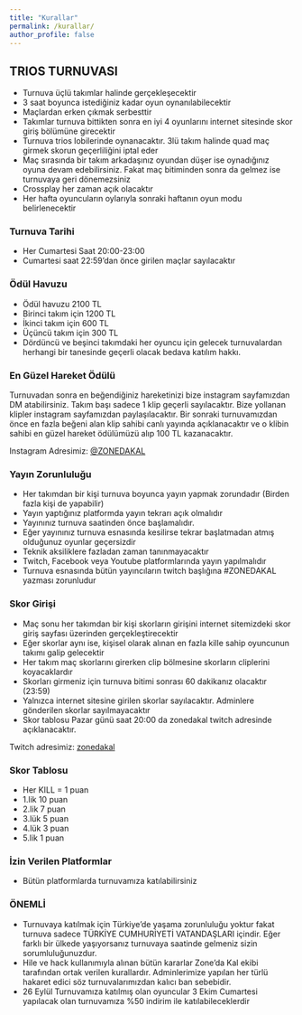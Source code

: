 ```yaml
---
title: "Kurallar"
permalink: /kurallar/
author_profile: false
---
```

## TRIOS TURNUVASI

* Turnuva üçlü takımlar halinde gerçekleşecektir
* 3 saat boyunca istediğiniz kadar oyun oynanılabilecektir
* Maçlardan erken çıkmak serbesttir
* Takımlar turnuva bittikten sonra en iyi 4 oyunlarını internet sitesinde skor giriş bölümüne girecektir
* Turnuva trios lobilerinde oynanacaktır. 3lü takım halinde quad maç girmek skorun geçerliliğini iptal eder
* Maç sırasında bir takım arkadaşınız oyundan düşer ise oynadığınız oyuna devam edebilirsiniz. Fakat maç bitiminden sonra da gelmez ise turnuvaya geri dönemezsiniz
* Crossplay her zaman açık olacaktır
* Her hafta oyuncuların oylarıyla sonraki haftanın oyun modu belirlenecektir


### Turnuva Tarihi
* Her Cumartesi Saat 20:00-23:00
* Cumartesi saat 22:59’dan önce girilen maçlar sayılacaktır

### Ödül Havuzu
* Ödül havuzu 2100 TL
* Birinci takım için 1200 TL
* İkinci takım için 600 TL
* Üçüncü takım için 300 TL
* Dördüncü ve beşinci takımdaki her oyuncu için gelecek turnuvalardan herhangi bir tanesinde geçerli olacak bedava katılım hakkı.


### En Güzel Hareket Ödülü
Turnuvadan sonra en beğendiğiniz hareketinizi bize instagram sayfamızdan DM atabilirsiniz. Takım başı sadece 1 klip geçerli sayılacaktır. Bize yollanan klipler instagram sayfamızdan paylaşılacaktır. Bir sonraki turnuvamızdan önce en fazla beğeni alan klip sahibi canlı yayında açıklanacaktır ve o klibin sahibi en güzel hareket ödülümüzü alıp 100 TL kazanacaktır.

Instagram Adresimiz: [@ZONEDAKAL](https://www.instagram.com/zonedakal/)

### Yayın Zorunluluğu

* Her takımdan bir kişi turnuva boyunca yayın yapmak zorundadır (Birden fazla kişi de yapabilir)
* Yayın yaptığınız platformda yayın tekrarı açık olmalıdır
* Yayınınız turnuva saatinden önce başlamalıdır.
* Eğer yayınınız turnuva esnasında kesilirse tekrar başlatmadan atmış olduğunuz oyunlar geçersizdir
* Teknik aksiliklere fazladan zaman tanınmayacaktır
* Twitch, Facebook veya Youtube platformlarında yayın yapılmalıdır
* Turnuva esnasında bütün yayıncıların twitch başlığına #ZONEDAKAL yazması zorunludur

### Skor Girişi
* Maç sonu her takımdan bir kişi skorların girişini internet sitemizdeki skor giriş sayfası üzerinden gerçekleştirecektir
* Eğer skorlar aynı ise, kişisel olarak alınan en fazla kille sahip oyuncunun takımı galip gelecektir
* Her takım maç skorlarını girerken clip bölmesine skorların cliplerini koyacaklardır
* Skorları girmeniz için turnuva bitimi sonrası 60 dakikanız olacaktır (23:59)
* Yalnızca internet sitesine girilen skorlar sayılacaktır. Adminlere gönderilen skorlar sayılmayacaktır
* Skor tablosu Pazar günü saat 20:00 da zonedakal twitch adresinde açıklanacaktır.

Twitch adresimiz:  [zonedakal](https://www.twitch.tv/zonedakal)


### Skor Tablosu
* Her KILL = 1 puan
* 1.lik 10 puan
* 2.lik 7 puan
* 3.lük 5 puan
* 4.lük 3 puan
* 5.lik 1 puan

### İzin Verilen Platformlar
* Bütün platformlarda turnuvamıza katılabilirsiniz


### ÖNEMLİ
* Turnuvaya katılmak için Türkiye’de yaşama zorunluluğu yoktur fakat turnuva sadece TÜRKİYE CUMHURİYETİ VATANDAŞLARI içindir. Eğer farklı bir ülkede yaşıyorsanız turnuvaya saatinde gelmeniz sizin sorumluluğunuzdur.
* Hile ve hack kullanımıyla alınan bütün kararlar Zone’da Kal ekibi tarafından ortak verilen kurallardır. Adminlerimize yapılan her türlü hakaret edici söz turnuvalarımızdan kalıcı ban sebebidir.
* 26 Eylül Turnuvamıza katılmış olan oyuncular 3 Ekim Cumartesi yapılacak olan turnuvamıza %50 indirim ile katılabileceklerdir
